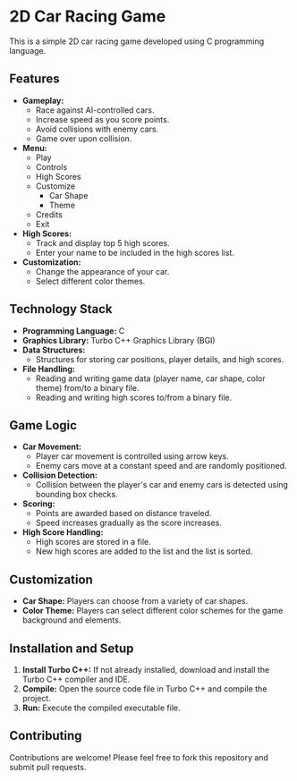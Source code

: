 # 2D Car Racing Game

This is a simple 2D car racing game developed using C programming language.

## Features

* **Gameplay:**
    * Race against AI-controlled cars.
    * Increase speed as you score points.
    * Avoid collisions with enemy cars.
    * Game over upon collision.
* **Menu:**
    * Play
    * Controls
    * High Scores
    * Customize 
        * Car Shape
        * Theme
    * Credits
    * Exit
* **High Scores:**
    * Track and display top 5 high scores.
    * Enter your name to be included in the high scores list.
* **Customization:**
    * Change the appearance of your car.
    * Select different color themes.

## Technology Stack

* **Programming Language:** C
* **Graphics Library:** Turbo C++ Graphics Library (BGI)
* **Data Structures:** 
    * Structures for storing car positions, player details, and high scores.
* **File Handling:** 
    * Reading and writing game data (player name, car shape, color theme) from/to a binary file.
    * Reading and writing high scores to/from a binary file.

## Game Logic

* **Car Movement:** 
    * Player car movement is controlled using arrow keys.
    * Enemy cars move at a constant speed and are randomly positioned.
* **Collision Detection:**
    * Collision between the player's car and enemy cars is detected using bounding box checks.
* **Scoring:**
    * Points are awarded based on distance traveled.
    * Speed increases gradually as the score increases. 
* **High Score Handling:**
    * High scores are stored in a file.
    * New high scores are added to the list and the list is sorted.

## Customization

* **Car Shape:** Players can choose from a variety of car shapes.
* **Color Theme:** Players can select different color schemes for the game background and elements.

## Installation and Setup

1. **Install Turbo C++:** If not already installed, download and install the Turbo C++ compiler and IDE.
2. **Compile:** Open the source code file in Turbo C++ and compile the project.
3. **Run:** Execute the compiled executable file.

## Contributing

Contributions are welcome! Please feel free to fork this repository and submit pull requests.


